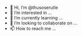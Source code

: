 - 👋 Hi, I’m @thusoserutle
- 👀 I’m interested in ...
- 🌱 I’m currently learning ...
- 💞️ I’m looking to collaborate on ...
- 📫 How to reach me ...

<!---
thusoserutle/thusoserutle is a ✨ special ✨ repository because its `README.md` (this file) appears on your GitHub profile.
You can click the Preview link to take a look at your changes.
--->

